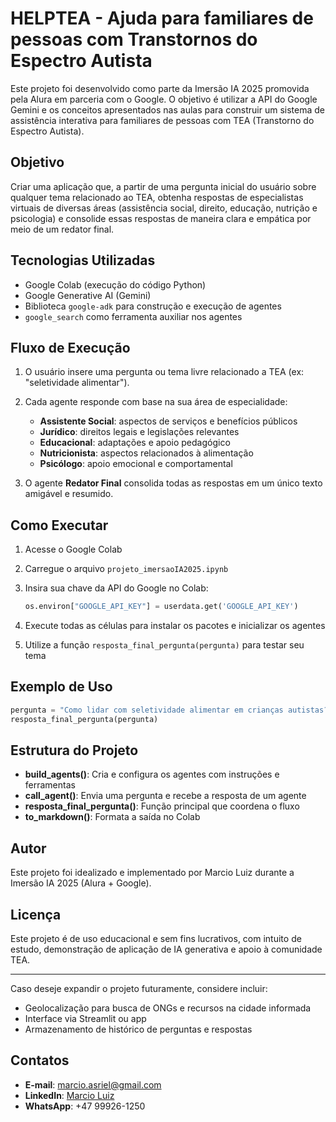 # HELPTEA - Ajuda para familiares de pessoas com Transtornos do Espectro Autista

Este projeto foi desenvolvido como parte da Imersão IA 2025 promovida pela Alura em parceria com o Google. O objetivo é utilizar a API do Google Gemini e os conceitos apresentados nas aulas para construir um sistema de assistência interativa para familiares de pessoas com TEA (Transtorno do Espectro Autista).

## Objetivo

Criar uma aplicação que, a partir de uma pergunta inicial do usuário sobre qualquer tema relacionado ao TEA, obtenha respostas de especialistas virtuais de diversas áreas (assistência social, direito, educação, nutrição e psicologia) e consolide essas respostas de maneira clara e empática por meio de um redator final.

## Tecnologias Utilizadas

* Google Colab (execução do código Python)
* Google Generative AI (Gemini)
* Biblioteca `google-adk` para construção e execução de agentes
* `google_search` como ferramenta auxiliar nos agentes

## Fluxo de Execução

1. O usuário insere uma pergunta ou tema livre relacionado a TEA (ex: "seletividade alimentar").
2. Cada agente responde com base na sua área de especialidade:

   * **Assistente Social**: aspectos de serviços e benefícios públicos
   * **Jurídico**: direitos legais e legislações relevantes
   * **Educacional**: adaptações e apoio pedagógico
   * **Nutricionista**: aspectos relacionados à alimentação
   * **Psicólogo**: apoio emocional e comportamental
3. O agente **Redator Final** consolida todas as respostas em um único texto amigável e resumido.

## Como Executar

1. Acesse o Google Colab
2. Carregue o arquivo `projeto_imersaoIA2025.ipynb`
3. Insira sua chave da API do Google no Colab:

   ```python
   os.environ["GOOGLE_API_KEY"] = userdata.get('GOOGLE_API_KEY')
   ```
4. Execute todas as células para instalar os pacotes e inicializar os agentes
5. Utilize a função `resposta_final_pergunta(pergunta)` para testar seu tema

## Exemplo de Uso

```python
pergunta = "Como lidar com seletividade alimentar em crianças autistas?"
resposta_final_pergunta(pergunta)
```

## Estrutura do Projeto

* **build\_agents()**: Cria e configura os agentes com instruções e ferramentas
* **call\_agent()**: Envia uma pergunta e recebe a resposta de um agente
* **resposta\_final\_pergunta()**: Função principal que coordena o fluxo
* **to\_markdown()**: Formata a saída no Colab

## Autor

Este projeto foi idealizado e implementado por Marcio Luiz durante a Imersão IA 2025 (Alura + Google).

## Licença

Este projeto é de uso educacional e sem fins lucrativos, com intuito de estudo, demonstração de aplicação de IA generativa e apoio à comunidade TEA.

---

Caso deseje expandir o projeto futuramente, considere incluir:

* Geolocalização para busca de ONGs e recursos na cidade informada
* Interface via Streamlit ou app
* Armazenamento de histórico de perguntas e respostas

## Contatos

- **E-mail**: marcio.asriel@gmail.com
- **LinkedIn**: [Marcio Luiz](https://www.linkedin.com/in/marcioluiz-multicloud/)
- **WhatsApp**: +47 99926-1250
